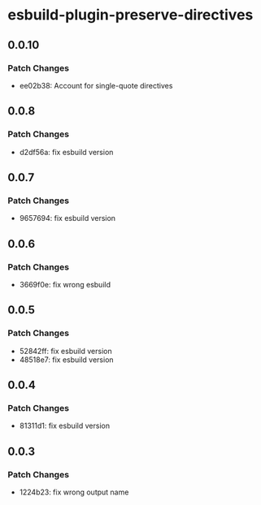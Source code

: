 # esbuild-plugin-preserve-directives

## 0.0.10

### Patch Changes

- ee02b38: Account for single-quote directives

## 0.0.8

### Patch Changes

- d2df56a: fix esbuild version

## 0.0.7

### Patch Changes

- 9657694: fix esbuild version

## 0.0.6

### Patch Changes

- 3669f0e: fix wrong esbuild

## 0.0.5

### Patch Changes

- 52842ff: fix esbuild version
- 48518e7: fix esbuild version

## 0.0.4

### Patch Changes

- 81311d1: fix esbuild version

## 0.0.3

### Patch Changes

- 1224b23: fix wrong output name
